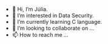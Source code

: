 - 👋 Hi, I’m Júlia.
- 👀 I’m interested in Data Security.
- 🌱 I’m currently learning C language.
- 💞️ I’m looking to collaborate on ...
- 📫 How to reach me ...

<!---
juliarmn/juliarmn is a ✨ special ✨ repository because its `README.md` (this file) appears on your GitHub profile.
You can click the Preview link to take a look at your changes.
--->
